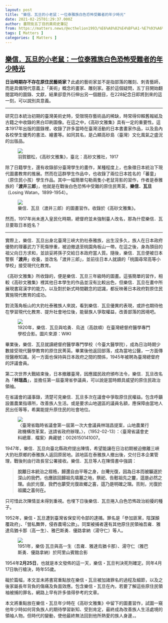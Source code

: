 ```yaml
---
layout: post
title: "樂信．瓦旦的小老鼠：一位泰雅族白色恐怖受難者的年少時光"
date: 2021-02-25T01:29:37.000Z
author: 書院街五丁目的美術史筆記
from: https://matters.news/@ecthelion1993/%E6%A8%82%E4%BF%A1-%E7%93%A6%E6%97%A6%E7%9A%84%E5%B0%8F%E8%80%81%E9%BC%A0-%E4%B8%80%E4%BD%8D%E6%B3%B0%E9%9B%85%E6%97%8F%E7%99%BD%E8%89%B2%E6%81%90%E6%80%96%E5%8F%97%E9%9B%A3%E8%80%85%E7%9A%84%E5%B9%B4%E5%B0%91%E6%99%82%E5%85%89-bafyreic667b3a7vhv6igi2lhk3e3fcuyh4n72v6dpyducg4kinvayg72eu
tags: [ Matters ]
categories: [ Matters ]
---
```

<!--1614216577000-->
[樂信．瓦旦的小老鼠：一位泰雅族白色恐怖受難者的年少時光](https://matters.news/@ecthelion1993/%E6%A8%82%E4%BF%A1-%E7%93%A6%E6%97%A6%E7%9A%84%E5%B0%8F%E8%80%81%E9%BC%A0-%E4%B8%80%E4%BD%8D%E6%B3%B0%E9%9B%85%E6%97%8F%E7%99%BD%E8%89%B2%E6%81%90%E6%80%96%E5%8F%97%E9%9B%A3%E8%80%85%E7%9A%84%E5%B9%B4%E5%B0%91%E6%99%82%E5%85%89-bafyreic667b3a7vhv6igi2lhk3e3fcuyh4n72v6dpyducg4kinvayg72eu)
------

<div>
<p><strong>日治時期存不存在原住民藝術家？</strong>此處的藝術家並不是指部落的雕刻、刺青藝師，而是具備現代意義上「美術」概念的畫家、雕刻家。基於這個疑問，五丁目開始翻閱當時的圖錄、文獻，結果卻意外衍伸出另一個題目，在228紀念日即將到來的這一刻，可以說別具意義。</p><hr><p>研究日本統治初期的臺灣美術史時，受限現存藝術品的稀缺，時常得仰賴舊報紙及古籍之中收錄的黑白印刷圖像。在這之中，《高砂文雅集》具有一定的重要性。這本1917年出版的圖錄裡，收錄了許多當時在臺灣活動的日本書畫家作品，以及島內各校學生優秀的書法、繪畫等。如同其名，是凸顯高砂島（臺灣）文化風氣之盛況的出版品。</p><figure class="image"><img src="https://assets.matters.news/embed/239ca0ab-a71c-4501-8c35-40f8bd1194ac.jpeg" data-asset-id="239ca0ab-a71c-4501-8c35-40f8bd1194ac" referrerpolicy="no-referrer"><figcaption><span>羽賀銀松，《高砂文雅集》，臺北：高砂文雅社，1917</span></figcaption></figure><p>除了日籍學生，還有收錄部分臺灣學生的畫作，某種程度上，也象徵日本統治下現代圖畫教育的推展。然而在這群學生作品中，也收錄了兩位日本姓名的「蕃童」（原住民小孩）學生作品。其中一幅簡單勾勒兩隻小老鼠背影的習作，作者是泰雅族的「<strong>渡井三郎</strong>」，他就是在戰後白色恐怖中受難的原住民菁英，<strong>樂信．瓦旦</strong>（Losing Watan，1899-1954）。</p><figure class="image"><img src="https://assets.matters.news/embed/e08dc1bb-28e6-4284-be60-1b14589ab547.jpeg" data-asset-id="e08dc1bb-28e6-4284-be60-1b14589ab547" referrerpolicy="no-referrer"><figcaption><span>樂信．瓦旦（渡井三郎）的圖畫習作。收錄於《高砂文雅集》。</span></figcaption></figure><p>然而，1917年尚未進入皇民化時期，總督府並未強制臺人改名，那為什麼樂信．瓦旦要取日本姓名？</p><hr><p>實際上，樂信．瓦旦出身北臺灣三峽大豹社泰雅族，出生沒多久，族人在日本政府優勢的理蕃武力下死傷慘重，被迫撤退至桃園角板山一帶。在這之後，身為頭目的祖父向日方求和，並談妥將孫子交給日本政府當人質。隨後，樂信．瓦旦便被日本警察「<strong>渡井</strong>」收養，並改名「渡井三郎」，並前往日本人就讀的「桃園尋常高等小學校」接受現代化教育。</p><p>《高砂文雅集》所收錄的，便是樂信．瓦旦三年級時的圖畫。這張簡單的習作，相較《高砂文雅集》裡其他日本學生的作品並沒有比較出色，但樂信．瓦旦在畫中所展現書寫漢字的能力，以及對於新式時間觀念的認識，都反映著日本政府對原住民實施現代教育的成功。</p><p>對流落角板山的大豹社泰雅族人來說，看到樂信．瓦旦優異的表現，或許也期待他在學習現代化教育、提升社會地位後，能替族人爭取權益，改善部落的困境吧。</p><figure class="image"><img src="https://assets.matters.news/embed/d2c9fab4-d790-40d8-9a4f-ffd48cea7dfe.jpeg" data-asset-id="d2c9fab4-d790-40d8-9a4f-ffd48cea7dfe" referrerpolicy="no-referrer"><figcaption><span>1920年，樂信．瓦旦與哈勇．烏送（高啟順）在臺灣總督府醫學專門學校合影。圖片來源：WIKI</span></figcaption></figure><p>畢業後，樂信．瓦旦就讀總督府醫學專門學校（今臺大醫學院），成為日治時期少數接受現代醫學教育的原住民菁英。畢業後他返回部落，成為當地公醫，一方面傳授醫療知識。另一方面也保持與日本政府之間的關係，1945年被聘為臺灣總督府的評議會員。</p><p>第二次世界大戰結束後，日本撤離臺灣，因應國民政府頒布法令，樂信．瓦旦改名為「<strong>林瑞昌</strong>」，並擔任第一屆臺灣省參議員，可以說是當時頗具威望的原住民政治領袖。</p><p>在省議會的議事錄，清楚可見樂信．瓦旦多次在議會中爭取原住民權益。包含呼籲設置農業指導所，改善族人生活。或是要求山地選區的議員名額，應保障由當地人民出任等等，希冀能提升原住民的社會地位。</p><figure class="image"><img src="https://assets.matters.news/embed/14abf15c-75e0-472f-b154-81bfa7bed0be.jpeg" data-asset-id="14abf15c-75e0-472f-b154-81bfa7bed0be" referrerpolicy="no-referrer"><figcaption><span>〈臺灣省臨時省議會第一屆第一次大會議員林瑞昌提案，山地農業行政機構改革案，送請省政府辦理。〉，（1952-02-13）：〈臺灣省議會史料總庫．檔案〉典藏號：0026150141007。</span></figcaption></figure><p>1947年，樂信．瓦旦向臺北縣政府提出陳情，希望能讓在日治初期被迫撤離三峽大豹社原鄉的泰雅族人返回原居地。該地區在泰雅族人撤出後，交付日本企業管理，戰後則由行政長官公署接收。樂信．瓦旦等人在陳情書中強調：</p><blockquote><strong>脫離日本統治之桎梏，歸還自由平等之身，台灣光復，因為日本而被驅逐於深山的我們，也應該回歸祖先墳墓之地，祭祀、告慰祖先之靈，這是必然之理。由於光復，我們也蒙受光復故鄉之喜，這乃是明確之理。否則，光復於祖國之喜何在。</strong></blockquote><p>只可惜此次陳情並未得到重視。也埋下日後樂信．瓦旦捲入白色恐怖政治紛擾的種子。</p><p>1952年，樂信・瓦旦遭到臺灣省保安司令部的逮捕。罪名是「參加匪黨，陰謀顛覆政府」、「營私舞弊，侵吞農場公款」。同案被捕者還有其他原住民領袖吾雍．雅達烏猶卡那（高一生）、雅巴斯勇．優路拿納（湯守仁）等人。</p><figure class="image"><img src="https://assets.matters.news/embed/fbaaf592-dff8-411c-921c-8787a753d47a.jpeg" data-asset-id="fbaaf592-dff8-411c-921c-8787a753d47a" referrerpolicy="no-referrer"><figcaption><span>1951年，樂信·瓦旦與高一生（吾雍．雅達烏猶卡那）、湯守仁（雅巴斯勇．優路拿納）於阿里山賓館合影</span></figcaption></figure><p>1954年<strong>2月25日</strong>，也就是本文發佈的這一天，樂信・瓦旦判決死刑確定。同年4月17日執行槍決，時年55歲。</p><p>礙於篇幅，本文並未將書寫重點放在樂信・瓦旦被加諸罪名的過程及細節，以及之後家屬長年背負的傷痛及負面效應。包含樂信・瓦旦在內，若要了解這些原住民領袖被捕的罪名，網路上早有許多值得參考的文章。</p><p>本文將重點放在樂信・瓦旦年少時在《高砂文雅集》中留下的圖畫習作，試圖一窺他年少時如何背負族人的期待學習新知、受到肯定，最終成為改善族人生活處境的領袖人物。但時代的變動，使他最終無法回到他所熱愛的族人身邊，。</p>
</div>
